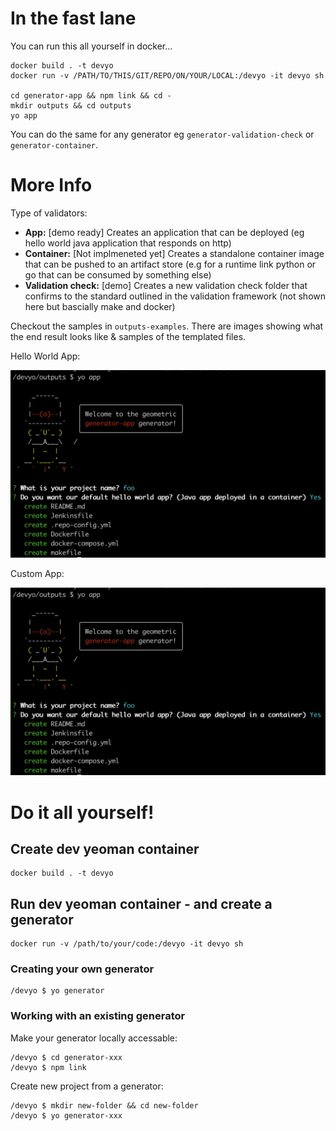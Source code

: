 # In the fast lane

You can run this all yourself in docker...

```
docker build . -t devyo
docker run -v /PATH/TO/THIS/GIT/REPO/ON/YOUR/LOCAL:/devyo -it devyo sh

cd generator-app && npm link && cd -
mkdir outputs && cd outputs
yo app
```

You can do the same for any generator eg `generator-validation-check` or `generator-container`.


# More Info

Type of validators:
- **App:** [demo ready] Creates an application that can be deployed (eg hello world java application that responds on http)
- **Container:** [Not implmeneted yet] Creates a standalone container image that can be pushed to an artifact store (e.g for a runtime link python or go that can be consumed by something else)
- **Validation check:** [demo] Creates a new validation check folder that confirms to the standard outlined in the validation framework (not shown here but bascially make and docker)

Checkout the samples in `outputs-examples`. There are images showing what the end result looks like & samples of the templated files.


Hello World App:

![](app-hello.png)

Custom App:

![](app-hello.png)



# Do it all yourself!

## Create dev yeoman container

```
docker build . -t devyo
```

## Run dev yeoman container - and create a generator

```
docker run -v /path/to/your/code:/devyo -it devyo sh
```

### Creating your own generator

```
/devyo $ yo generator
```

### Working with an existing generator

Make your generator locally accessable:
```
/devyo $ cd generator-xxx
/devyo $ npm link
```

Create new project from a generator:
```
/devyo $ mkdir new-folder && cd new-folder
/devyo $ yo generator-xxx
```
